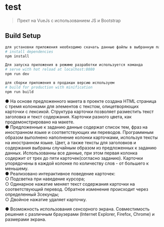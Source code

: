 # test

> Прект на VueJs с использованием  JS и Bootstrap

## Build Setup

``` bash
для установки приложения необходимо скачать данные файлы в выбранную папку и вконсоли использовать команду npm install для установки необходимых библиотек
# install dependencies
npm install

Для запуска приложения в режиме разработки используется команда
# serve with hot reload at localhost:8080
npm run dev

для сборки приложения в продакшн версию используем
# build for production with minification
npm run build
```

● На основе предложенного макета в проекте создана HTML страница с тремя колонками для элементов с текстом, олицетворяющих карточки с лексикой. Структура карточки позволяет разместить текст заголовка и текст содержания. Карточки разного цвета, как продемонстрировано на макете. </br>
● Предложенные к заданию данные содержат список тем, фраз на иностранном языке и соответствующих им переводов. Программным образом выполнено наполнение колонки карточками, используя тексты на иностранном языке. Цвет, а также тексты для заголовков и содержания выбраны случайным образом из предложенных к заданию данных. Использованны все данные, при этом первая колонка содержит от трех до пяти карточек(согласно заданию). Карточки упорядочены в каждой колонке по количеству слов - от большего к меньшему.  </br>
● Реализовано интерактивное  поведение карточек: </br>
  ○ Подсветка при наведение курсора;  </br>
  ○ Одинарное нажатие меняет текст содержания карточки на соответствующий перевод. Обратное изменение происходит через определенный         3секунды;  </br>
  ○ Двойное нажатие удаляет карточку.  </br> 
 
  
 
● Возможность использования сенсорного экрана. Совместимость решения с различным браузерами (Internet Explorer, Firefox, Chrome) и размерами экрана.  </br>
